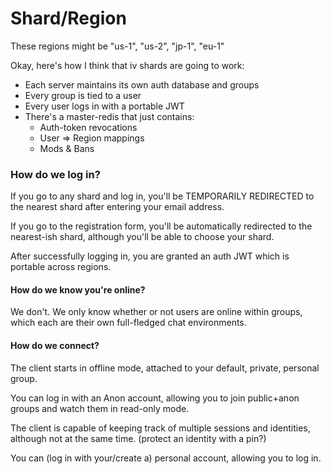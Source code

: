 # Shard/Region

These regions might be "us-1", "us-2", "jp-1", "eu-1"

Okay, here's how I think that iv shards are going to work:

 * Each server maintains its own auth database and groups
 * Every group is tied to a user
 * Every user logs in with a portable JWT
 * There's a master-redis that just contains:
	 * Auth-token revocations
	 * User => Region mappings
	 * Mods & Bans


### How do we log in? 
If you go to any shard and log in, you'll be TEMPORARILY REDIRECTED to the nearest shard after entering your email address.

If you go to the registration form, you'll be automatically redirected to the nearest-ish shard, although you'll be able to choose your shard. 

After successfully logging in, you are granted an auth JWT which is portable across regions. 

#### How do we know you're online?
We don't. We only know whether or not users are online within groups, which each are their own full-fledged chat environments.

#### How do we connect?

The client starts in offline mode, attached to your default, private, personal group.

You can log in with an Anon account, allowing you to join public+anon groups and watch them in read-only mode.

The client is capable of keeping track of multiple sessions and identities, although not at the same time. (protect an identity with a pin?)

You can (log in with your/create a) personal account, allowing you to log in. 